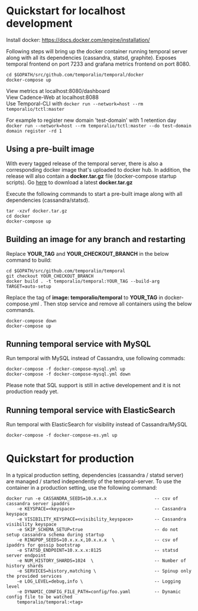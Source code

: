 Quickstart for localhost development
====================================

Install docker: https://docs.docker.com/engine/installation/

Following steps will bring up the docker container running temporal server
along with all its dependencies (cassandra, statsd, graphite). Exposes temporal
frontend on port 7233 and grafana metrics frontend on port 8080.

```
cd $GOPATH/src/github.com/temporalio/temporal/docker
docker-compose up
```

View metrics at localhost:8080/dashboard    
View Cadence-Web at localhost:8088  
Use Temporal-CLI with `docker run --network=host --rm temporalio/tctl:master`

For example to register new domain 'test-domain' with 1 retention day
`docker run --network=host --rm temporalio/tctl:master --do test-domain domain register -rd 1`


Using a pre-built image
-----------------------
With every tagged release of the temporal server, there is also a corresponding
docker image that's uploaded to docker hub. In addition, the release will also
contain a **docker.tar.gz** file (docker-compose startup scripts). 
Go [here](https://github.com/temporalio/temporal/releases/latest) to download a latest **docker.tar.gz** 

Execute the following
commands to start a pre-built image along with all dependencies (cassandra/statsd).

```
tar -xzvf docker.tar.gz
cd docker
docker-compose up
```

Building an image for any branch and restarting
-----------------------------------------
Replace **YOUR_TAG** and **YOUR_CHECKOUT_BRANCH** in the below command to build:
```
cd $GOPATH/src/github.com/temporalio/temporal
git checkout YOUR_CHECKOUT_BRANCH
docker build . -t temporalio/temporal:YOUR_TAG --build-arg TARGET=auto-setup
```
Replace the tag of **image: temporalio/temporal** to **YOUR_TAG** in docker-compose.yml .
Then stop service and remove all containers using the below commands.
```
docker-compose down
docker-compose up
```

Running temporal service with MySQL
-----------------------------------------

Run temporal with MySQL instead of Cassandra, use following commads:

```
docker-compose -f docker-compose-mysql.yml up
docker-compose -f docker-compose-mysql.yml down
```

Please note that SQL support is still in active developement and it is not production ready yet.

Running temporal service with ElasticSearch
-----------------------------------------

Run temporal with ElasticSearch for visibility instead of Cassandra/MySQL

```
docker-compose -f docker-compose-es.yml up
``` 

Quickstart for production
=========================
In a typical production setting, dependencies (cassandra / statsd server) are
managed / started independently of the temporal-server. To use the container in
a production setting, use the following command:


```
docker run -e CASSANDRA_SEEDS=10.x.x.x                  -- csv of cassandra server ipaddrs
    -e KEYSPACE=<keyspace>                              -- Cassandra keyspace
    -e VISIBILITY_KEYSPACE=<visibility_keyspace>        -- Cassandra visibility keyspace
    -e SKIP_SCHEMA_SETUP=true                           -- do not setup cassandra schema during startup
    -e RINGPOP_SEEDS=10.x.x.x,10.x.x.x  \               -- csv of ipaddrs for gossip bootstrap
    -e STATSD_ENDPOINT=10.x.x.x:8125                    -- statsd server endpoint
    -e NUM_HISTORY_SHARDS=1024  \                       -- Number of history shards
    -e SERVICES=history,matching \                      -- Spinup only the provided services
    -e LOG_LEVEL=debug,info \                           -- Logging level
    -e DYNAMIC_CONFIG_FILE_PATH=config/foo.yaml         -- Dynamic config file to be watched
    temporalio/temporal:<tag>
```

